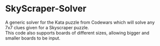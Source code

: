 # SkyScraper-Solver
A generic solver for the Kata puzzle from Codewars which will solve any 7x7 clues given for a Skyscraper puzzle.  
This code also supports boards of different sizes, allowing bigger and smaller boards to be input.
